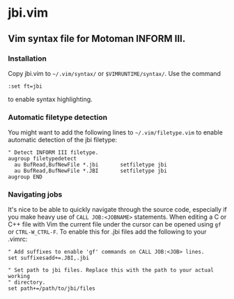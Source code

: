 jbi.vim
=======

Vim syntax file for Motoman INFORM III.
----------------------------------------------------------------------

### Installation

Copy jbi.vim to `~/.vim/syntax/` or `$VIMRUNTIME/syntax/`.
Use the command

    :set ft=jbi

to enable syntax highlighting.


### Automatic filetype detection

You might want to add the following lines to `~/.vim/filetype.vim` to enable
automatic detection of the jbi filetype:
    
    " Detect INFORM III filetype.
    augroup filetypedetect
      au BufRead,BufNewFile *.jbi		setfiletype jbi
      au BufRead,BufNewFile *.JBI		setfiletype jbi
    augroup END

### Navigating jobs

It's nice to be able to quickly navigate through the source code, especially
if you make heavy use of `CALL JOB:<JOBNAME>` statements. When editing a C or
C++ file with Vim the current file under the cursor can be opened using `gf`
or `CTRL-W_CTRL-F`. To enable this for .jbi files add the following to your
.vimrc:

    " Add suffixes to enable 'gf' commands on CALL JOB:<JOB> lines.
    set suffixesadd+=.JBI,.jbi

    " Set path to jbi files. Replace this with the path to your actual working
    " directory.
    set path+=/path/to/jbi/files

